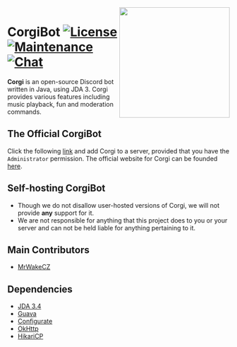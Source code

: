 <img align="right" src="https://i.imgur.com/N9wftHn.jpg" height="250" width="250">

# CorgiBot [![License](https://img.shields.io/github/license/mashape/apistatus.svg?style=flat-square)](LICENSE) [![Maintenance](https://img.shields.io/maintenance/yes/2018.svg?style=flat-square)]() [![Chat](https://img.shields.io/badge/chat-discord-yellow.svg?style=flat-square)](https://discord.gg/rfsEqme)
**Corgi** is an open-source Discord bot written in Java, using JDA 3.
Corgi provides various features including music playback, fun and moderation commands.

## The Official CorgiBot
Click the following [link](https://discordapp.com/oauth2/authorize?client_id=294952122582302720&scope=bot&permissions=8) and add Corgi to a server, provided that you have the `Administrator` permission. The official website for Corgi can be founded [here](http://corgibot.xyz/).

## Self-hosting CorgiBot
- Though we do not disallow user-hosted versions of Corgi, we will not provide **any** support for it.
- We are not responsible for anything that this project does to you or your server and can not be held liable 
    for anything pertaining to it. 

## Main Contributors
* [MrWakeCZ](https://github.com/MrWakeCZ)

## Dependencies
* [JDA 3.4](https://github.com/DV8FromTheWorld/JDA)
* [Guava](https://github.com/google/guava)
* [Configurate](https://github.com/zml2008/configurate)
* [OkHttp](https://github.com/square/okhttp)
* [HikariCP](https://github.com/brettwooldridge/HikariCP)
